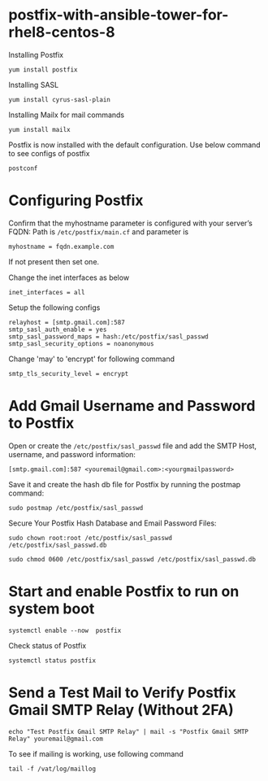 # postfix-with-ansible-tower-for-rhel8-centos-8

Installing Postfix
```
yum install postfix
```

Installing SASL
```
yum install cyrus-sasl-plain
```

Installing Mailx for mail commands
```
yum install mailx
```
Postfix is now installed with the default configuration. 
Use below command to see configs of postfix
```
postconf
```

# Configuring Postfix

Confirm that the myhostname parameter is configured with your server’s FQDN: Path is `/etc/postfix/main.cf` and parameter is
```
myhostname = fqdn.example.com
```
If not present then set one.

Change the inet interfaces as below
```
inet_interfaces = all
```

Setup the following configs
```
relayhost = [smtp.gmail.com]:587
smtp_sasl_auth_enable = yes
smtp_sasl_password_maps = hash:/etc/postfix/sasl_passwd
smtp_sasl_security_options = noanonymous
```
Change 'may' to 'encrypt' for following command
```
smtp_tls_security_level = encrypt
```

# Add Gmail Username and Password to Postfix
  
Open or create the ```/etc/postfix/sasl_passwd``` file and add the SMTP Host, username, and password information:
```
[smtp.gmail.com]:587 <youremail@gmail.com>:<yourgmailpassword>  
``` 
Save it and create the hash db file for Postfix by running the postmap command:
```
sudo postmap /etc/postfix/sasl_passwd
```
Secure Your Postfix Hash Database and Email Password Files:
```
sudo chown root:root /etc/postfix/sasl_passwd /etc/postfix/sasl_passwd.db
```
```
sudo chmod 0600 /etc/postfix/sasl_passwd /etc/postfix/sasl_passwd.db
```

# Start and enable Postfix to run on system boot
```
systemctl enable --now  postfix
```

Check status of Postfix
```
systemctl status postfix
```

# Send a Test Mail to Verify Postfix Gmail SMTP Relay (Without 2FA)
```
echo "Test Postfix Gmail SMTP Relay" | mail -s "Postfix Gmail SMTP Relay" youremail@gmail.com
```

To see if mailing is working, use following command
```
tail -f /vat/log/maillog
```
